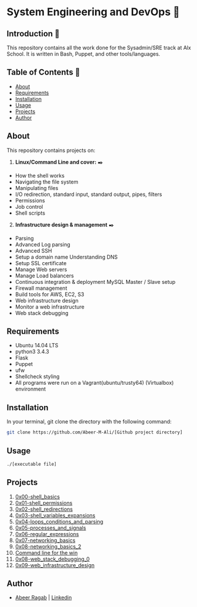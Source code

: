 # System Engineering and DevOps :bullettrain_side:

## Introduction :notebook:

This repository contains all the work done for the Sysadmin/SRE track at Alx School. It is written in Bash, Puppet, and other tools/languages.

## Table of Contents :open_file_folder:

* [About](#about)
* [Requirements](#requirements)
* [Installation](#installation)
* [Usage](#usage)
* [Projects](#projects)
* [Author](#author)

## About

This repository contains projects on:

1. **Linux/Command Line and cover:** :black_nib:

* How the shell works
* Navigating the file system
* Manipulating files
* I/O redirection, standard input, standard output, pipes, filters
* Permissions
* Job control
* Shell scripts

2. **Infrastructure design & management** :black_nib:
* Parsing
* Advanced Log parsing
* Advanced SSH
* Setup a domain name Understanding DNS
* Setup SSL certificate
* Manage Web servers
* Manage Load balancers
* Continuous integration & deployment MySQL Master / Slave setup
* Firewall management
* Build tools for AWS, EC2, S3
* Web infrastructure design
* Monitor a web infrastructure
* Web stack debugging

## Requirements

* Ubuntu 14.04 LTS
* python3 3.4.3
* Flask
* Puppet
* ufw
* Shellcheck styling
* All programs were run on a Vagrant(ubuntu/trusty64) (Virtualbox) environment

## Installation

In your terminal, git clone the directory with the following command:

```sh
git clone https://github.com/Abeer-M-Ali/[Github project directory]
```

## Usage

```sh
./[executable file]
```

## Projects

1. [0x00-shell_basics](./0x00-shell_basics)
1. [0x01-shell_permissions](./0x01-shell_permissions)
1. [0x02-shell_redirections](./0x02-shell_redirections)
1. [0x03-shell_variables_expansions](./0x03-shell_variables_expansions)
1. [0x04-loops_conditions_and_parsing](./0x04-loops_conditions_and_parsing)
1. [0x05-processes_and_signals](./0x05-processes_and_signals)
1. [0x06-regular_expressions](./0x06-regular_expressions)
1. [0x07-networking_basics](./0x07-networking_basics)
1. [0x08-networking_basics_2](./0x08-networking_basics_2)
1. [Command line for the win](./command_line_for_the_win)
1. [0x08-web_stack_debugging_0](./0x08-web_stack_debugging_0)
1. [0x09-web_infrastructure_design](./0x09-web_infrastructure_design)
<!--. 1 [0x0A-configuration_management](./0x0A-configuration_management)
1. [0x0B-ssh](./0x0A-ssh)
1. [0x0C-web_server](./0x0B-web_server)
1. [0x0E-web_stack_debugging_1](./0x0E-web_stack_debugging_1)
1. [0x0D-load_balancer](./0x0F-load_balancer)
1. [0x10-https_ssl](./0x10-https_ssl)
1. [0x11-what_happens_when_your_type_holbertonschool_com_in_your_browser_and_press_enter](./0x11-what_happens_when_your_type_holbertonschool_com_in_your_browser_and_press_enter)
1. [0x12-web_stack_debugging_2](./0x12-web_stack_debugging_2)
1. [0x13-firewall](./0x13-firewall)
1. [0x14-mysql](./0x14-mysql) -->

## Author 

- [Abeer Ragab](https://github.com/Abeer-M-Ali) | [Linkedin](https://www.linkedin.com/in/abeer-ragab-b25872260/)